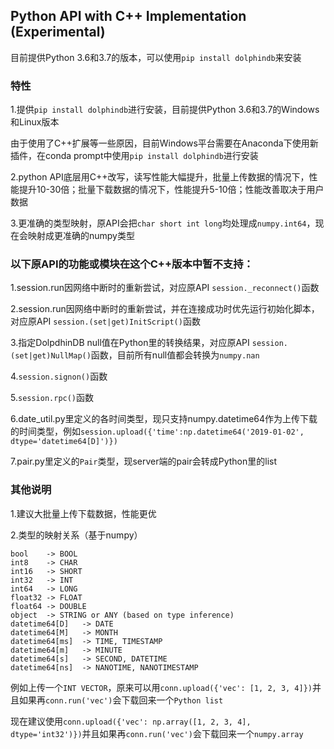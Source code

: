 ## Python API with C++ Implementation (Experimental)

目前提供Python 3.6和3.7的版本，可以使用`pip install dolphindb`来安装

### 特性

1.提供`pip install dolphindb`进行安装，目前提供Python 3.6和3.7的Windows和Linux版本

由于使用了C++扩展等一些原因，目前Windows平台需要在Anaconda下使用新插件，在conda prompt中使用`pip install dolphindb`进行安装

2.python API底层用C++改写，读写性能大幅提升，批量上传数据的情况下，性能提升10-30倍；批量下载数据的情况下，性能提升5-10倍；性能改善取决于用户数据

3.更准确的类型映射，原API会把`char short int long`均处理成`numpy.int64`，现在会映射成更准确的numpy类型

### 以下原API的功能或模块在这个C++版本中**暂不支持**：

1.session.run因网络中断时的重新尝试，对应原API `session._reconnect()`函数

2.session.run因网络中断时的重新尝试，并在连接成功时优先运行初始化脚本，对应原API `session.(set|get)InitScript()`函数

3.指定DolpdhinDB null值在Python里的转换结果，对应原API `session.(set|get)NullMap()`函数，目前所有null值都会转换为`numpy.nan`

4.`session.signon()`函数

5.`session.rpc()`函数

6.date_util.py里定义的各时间类型，现只支持numpy.datetime64作为上传下载的时间类型，例如`session.upload({'time':np.datetime64('2019-01-02', dtype='datetime64[D]')})`

7.pair.py里定义的`Pair`类型，现server端的pair会转成Python里的list

### 其他说明

1.建议大批量上传下载数据，性能更优

2.类型的映射关系（基于numpy）

```
bool    -> BOOL
int8    -> CHAR
int16   -> SHORT
int32   -> INT
int64   -> LONG
float32 -> FLOAT
float64 -> DOUBLE
object  -> STRING or ANY (based on type inference)
datetime64[D]   -> DATE
datetime64[M]   -> MONTH
datetime64[ms]  -> TIME, TIMESTAMP
datetime64[m]   -> MINUTE
datetime64[s]   -> SECOND, DATETIME
datetime64[ns]  -> NANOTIME, NANOTIMESTAMP
```

例如上传一个`INT VECTOR`，原来可以用`conn.upload({'vec': [1, 2, 3, 4]})`并且如果再`conn.run('vec')`会下载回来一个`Python list`

现在建议使用`conn.upload({'vec': np.array([1, 2, 3, 4], dtype='int32')})`并且如果再`conn.run('vec')`会下载回来一个`numpy.array`

